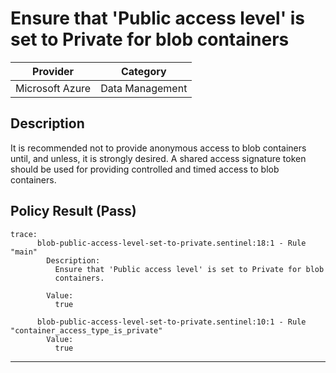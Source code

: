 # Ensure that 'Public access level' is set to Private for blob containers

| Provider        | Category        |
|-----------------|-----------------|
| Microsoft Azure | Data Management |

## Description
It is recommended not to provide anonymous access to blob containers until, and unless, it is strongly desired. A shared access signature token should be used for providing controlled and timed access to blob containers.

## Policy Result (Pass)
```shell
trace:
      blob-public-access-level-set-to-private.sentinel:18:1 - Rule "main"
        Description:
          Ensure that 'Public access level' is set to Private for blob
          containers.

        Value:
          true

      blob-public-access-level-set-to-private.sentinel:10:1 - Rule "container_access_type_is_private"
        Value:
          true
```

---